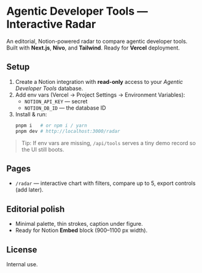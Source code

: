 # Agentic Developer Tools — Interactive Radar

An editorial, Notion-powered radar to compare agentic developer tools. Built with **Next.js**, **Nivo**, and **Tailwind**. Ready for **Vercel** deployment.

## Setup

1. Create a Notion integration with **read-only** access to your *Agentic Developer Tools* database.
2. Add env vars (Vercel → Project Settings → Environment Variables):
   - `NOTION_API_KEY` — secret
   - `NOTION_DB_ID`  — the database ID
3. Install & run:
   ```bash
   pnpm i   # or npm i / yarn
   pnpm dev # http://localhost:3000/radar
   ```

> Tip: If env vars are missing, `/api/tools` serves a tiny demo record so the UI still boots.

## Pages
- `/radar` — interactive chart with filters, compare up to 5, export controls (add later).

## Editorial polish
- Minimal palette, thin strokes, caption under figure.
- Ready for Notion **Embed** block (900–1100 px width).

## License
Internal use.
